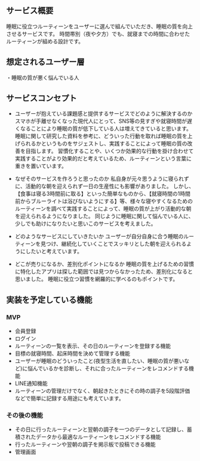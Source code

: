 ## サービス概要
睡眠に役立つルーティーンをユーザーに選んで組んでいただき、睡眠の質を向上させるサービスです。
時間帯別（夜や夕方）でも、就寝までの時間に合わせたルーティーンが組める設計です。

## 想定されるユーザー層
・睡眠の質が悪く悩んでいる人

## サービスコンセプト
* ユーザーが抱えている課題感と提供するサービスでどのように解決するのか
スマホが手離せなくなった現代人にとって、SNS等の見すぎや就寝時間が遅くなることにより睡眠の質が低下している人は増えてきていると思います。
睡眠に関して研究した資料を参考に、どういった行動を取れば睡眠の質を上げられるかというものをサジェストし、実践することによって睡眠の質の改善を目指します。
習慣化することや、いくつか効果的な行動を掛け合わせて実践することがより効果的だと考えているため、ルーティーンという言葉に重きを置いています。

* なぜそのサービスを作ろうと思ったのか
私自身が元々思うように寝られずに、活動的な朝を迎えられず一日の生産性にも影響がありました。
しかし、【食事は寝る3時間前に取る】といった簡単なものから、【就寝時間の1時間前からブルーライトは浴びないようにする】等、様々な寝やすくなるためのルーティーンを調べて実践することによって、睡眠の質が上がり活動的な朝を迎えられるようになりました。
同じように睡眠に関して悩んでいる人に、少しでも助けになりたいと思いこのサービスを考えました。

* どのようなサービスにしていきたいか
ユーザーが自分自身に合う睡眠のルーティーンを見つけ、継続化していくことでスッキリとした朝を迎えられるようにしたいと考えています。

* どこが売りになるか、差別化ポイントになるか
睡眠の質を上げるための習慣に特化したアプリは探した範囲では見つからなかったため、差別化になると思いました。
睡眠に役立つ習慣を網羅的に学べるのもポイントです。

## 実装を予定している機能
### MVP
* 会員登録
* ログイン
* ルーティーンの一覧を表示、その日のルーティーンを登録する機能
* 目標の就寝時間、起床時間を決めて管理する機能
* ユーザーが睡眠のどういったこと(夜型生活を直したい、睡眠の質が悪いなど)に悩んでいるかを診断し、それに合ったルーティーンをレコメンドする機能
* LINE通知機能
 * ルーティーンの管理だけでなく、朝起きたときにその時の調子を5段階評価などで簡単に記録する用途にも考えています。

### その後の機能
* その日に行ったルーティーンと翌朝の調子を一つのデータとして記録し、蓄積されたデータから最適なルーティーンをレコメンドする機能
* 行ったルーティーンや翌朝の調子を掲示板で投稿できる機能
* 管理画面

